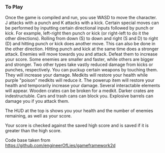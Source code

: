 ### To Play ###

Once the game is compiled and run, you use WASD to move the character. J attacks with a punch and K attacks with a kick.
Certain special moves can be performed by inputting certain directional inputs followed by punch or kick. For example, left-right then punch or kick (or right-left to do it the other directions).
Rolling from down (S) to down and right (S and D) to right (D) and hitting punch or kick does another move. This can also be done in the other direction.
Hitting punch and kick at the same time does a stronger attack.
Enemies will move towards you and attack. Defeat them to increase your score. Some enemies are smaller and faster, while others are bigger and stronger. Two other types take vastly reduced damage from kicks or punches, respectively.
You can puckup certain weapons by touching them. They will increase your damage. Medkits will restore your health while purple "poison" medkits will reduce it. The powerup item will restore your health and temporarily increase your damage.
Several interactable elements will appear. Wooden crates can be broken for a medkit. Darker crates are indestructuble. Cars and trash cans can block you. Explosive barrels can damage you if you attack them.

The HUD at the top is shows you your health and the number of enemies remaining, as well as your score.

Your score is checked against the saved high score and is saved if it is greater than the high score.

Code base taken from https://github.com/engineerOfLies/gameframework2d
